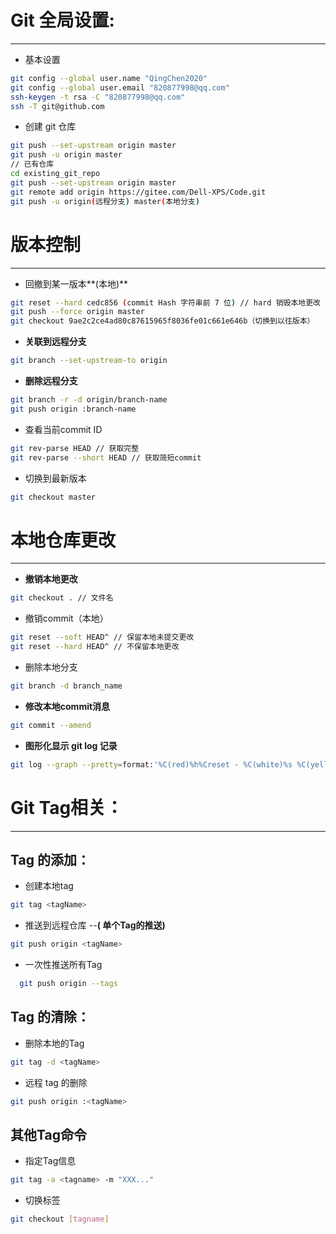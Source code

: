 # Git 全局设置:

---

- 基本设置

```bash
git config --global user.name "QingChen2020"
git config --global user.email "820877998@qq.com"
ssh-keygen -t rsa -C "820877998@qq.com"
ssh -T git@github.com
```

- 创建 git 仓库

```bash
git push --set-upstream origin master
git push -u origin master
// 已有仓库
cd existing_git_repo
git push --set-upstream origin master
git remote add origin https://gitee.com/Dell-XPS/Code.git
git push -u origin(远程分支) master(本地分支)
```

#   版本控制

---

-  回撤到某一版本**(本地)**

```bash
git reset --hard cedc856 (commit Hash 字符串前 7 位) // hard 销毁本地更改 soft 保留本地更改
git push --force origin master
git checkout 9ae2c2ce4ad80c87615965f8036fe01c661e646b（切换到以往版本）
```

- **关联到远程分支**

```bash
git branch --set-upstream-to origin
```

- **删除远程分支**

```bash
git branch -r -d origin/branch-name  
git push origin :branch-name 
```

- 查看当前commit ID

```bash
git rev-parse HEAD // 获取完整
git rev-parse --short HEAD // 获取简短commit
```

- 切换到最新版本

```bash
git checkout master
```



# 本地仓库更改

---

- **撤销本地更改**

```bash
git checkout . // 文件名
```

- 撤销commit（本地）

```bash
git reset --soft HEAD^ // 保留本地未提交更改
git reset --hard HEAD^ // 不保留本地更改
```

- 删除本地分支

 ```bash
git branch -d branch_name
 ```

- **修改本地commit消息**

```bash
git commit --amend
```

- **图形化显示 git log  记录**

```bash
git log --graph --pretty=format:'%C(red)%h%Creset - %C(white)%s %C(yellow)%d %C(cyan)（%cr）%Creset %C(green)<%an> '
```

# Git Tag相关：

---

##  Tag 的添加：

- 创建本地tag

```bash
git tag <tagName>
```

- 推送到远程仓库 --**( 单个Tag的推送)**

```bash
git push origin <tagName> 
```

- 一次性推送所有Tag

```bash
  git push origin --tags
```

##   Tag 的清除：

- 删除本地的Tag

```bash
git tag -d <tagName>
```

- 远程 tag 的删除

```bash
git push origin :<tagName>
```

## 其他Tag命令

- 指定Tag信息

```bash
git tag -a <tagname> -m "XXX..."
```

- 切换标签

```bash
git checkout [tagname]
```

